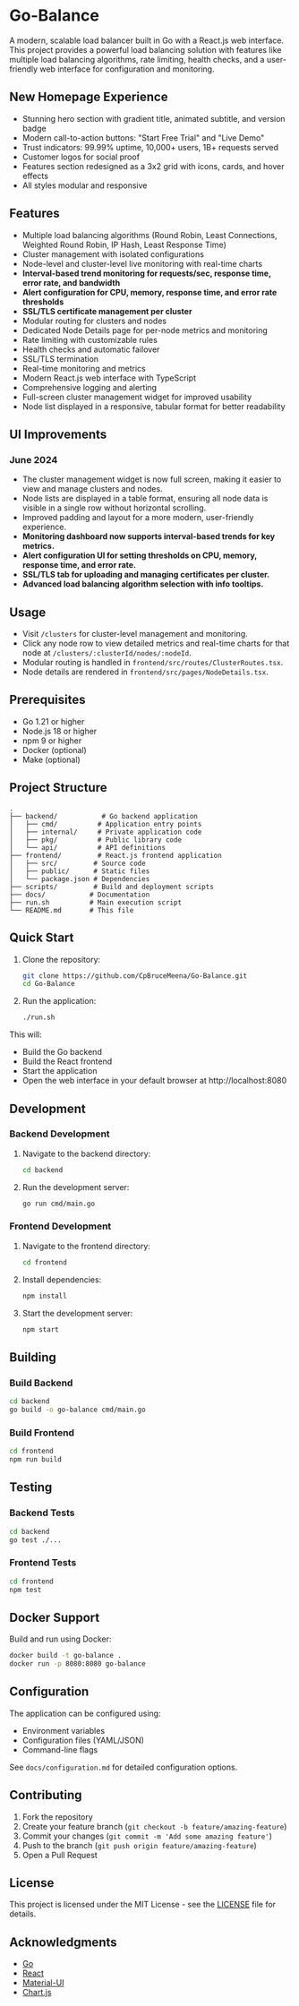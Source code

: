 # Go-Balance

A modern, scalable load balancer built in Go with a React.js web interface. This project provides a powerful load balancing solution with features like multiple load balancing algorithms, rate limiting, health checks, and a user-friendly web interface for configuration and monitoring.

## New Homepage Experience

- Stunning hero section with gradient title, animated subtitle, and version badge
- Modern call-to-action buttons: "Start Free Trial" and "Live Demo"
- Trust indicators: 99.99% uptime, 10,000+ users, 1B+ requests served
- Customer logos for social proof
- Features section redesigned as a 3x2 grid with icons, cards, and hover effects
- All styles modular and responsive

## Features

- Multiple load balancing algorithms (Round Robin, Least Connections, Weighted Round Robin, IP Hash, Least Response Time)
- Cluster management with isolated configurations
- Node-level and cluster-level live monitoring with real-time charts
- **Interval-based trend monitoring for requests/sec, response time, error rate, and bandwidth**
- **Alert configuration for CPU, memory, response time, and error rate thresholds**
- **SSL/TLS certificate management per cluster**
- Modular routing for clusters and nodes
- Dedicated Node Details page for per-node metrics and monitoring
- Rate limiting with customizable rules
- Health checks and automatic failover
- SSL/TLS termination
- Real-time monitoring and metrics
- Modern React.js web interface with TypeScript
- Comprehensive logging and alerting
- Full-screen cluster management widget for improved usability
- Node list displayed in a responsive, tabular format for better readability

## UI Improvements

### June 2024

- The cluster management widget is now full screen, making it easier to view and manage clusters and nodes.
- Node lists are displayed in a table format, ensuring all node data is visible in a single row without horizontal scrolling.
- Improved padding and layout for a more modern, user-friendly experience.
- **Monitoring dashboard now supports interval-based trends for key metrics.**
- **Alert configuration UI for setting thresholds on CPU, memory, response time, and error rate.**
- **SSL/TLS tab for uploading and managing certificates per cluster.**
- **Advanced load balancing algorithm selection with info tooltips.**

## Usage

- Visit `/clusters` for cluster-level management and monitoring.
- Click any node row to view detailed metrics and real-time charts for that node at `/clusters/:clusterId/nodes/:nodeId`.
- Modular routing is handled in `frontend/src/routes/ClusterRoutes.tsx`.
- Node details are rendered in `frontend/src/pages/NodeDetails.tsx`.

## Prerequisites

- Go 1.21 or higher
- Node.js 18 or higher
- npm 9 or higher
- Docker (optional)
- Make (optional)

## Project Structure

```
.
├── backend/           # Go backend application
│   ├── cmd/          # Application entry points
│   ├── internal/     # Private application code
│   ├── pkg/          # Public library code
│   └── api/          # API definitions
├── frontend/         # React.js frontend application
│   ├── src/         # Source code
│   ├── public/      # Static files
│   └── package.json # Dependencies
├── scripts/         # Build and deployment scripts
├── docs/           # Documentation
├── run.sh          # Main execution script
└── README.md       # This file
```

## Quick Start

1. Clone the repository:
   ```bash
   git clone https://github.com/CpBruceMeena/Go-Balance.git
   cd Go-Balance
   ```

2. Run the application:
   ```bash
   ./run.sh
   ```

This will:
- Build the Go backend
- Build the React frontend
- Start the application
- Open the web interface in your default browser at http://localhost:8080

## Development

### Backend Development

1. Navigate to the backend directory:
   ```bash
   cd backend
   ```

2. Run the development server:
   ```bash
   go run cmd/main.go
   ```

### Frontend Development

1. Navigate to the frontend directory:
   ```bash
   cd frontend
   ```

2. Install dependencies:
   ```bash
   npm install
   ```

3. Start the development server:
   ```bash
   npm start
   ```

## Building

### Build Backend
```bash
cd backend
go build -o go-balance cmd/main.go
```

### Build Frontend
```bash
cd frontend
npm run build
```

## Testing

### Backend Tests
```bash
cd backend
go test ./...
```

### Frontend Tests
```bash
cd frontend
npm test
```

## Docker Support

Build and run using Docker:
```bash
docker build -t go-balance .
docker run -p 8080:8080 go-balance
```

## Configuration

The application can be configured using:
- Environment variables
- Configuration files (YAML/JSON)
- Command-line flags

See `docs/configuration.md` for detailed configuration options.

## Contributing

1. Fork the repository
2. Create your feature branch (`git checkout -b feature/amazing-feature`)
3. Commit your changes (`git commit -m 'Add some amazing feature'`)
4. Push to the branch (`git push origin feature/amazing-feature`)
5. Open a Pull Request

## License

This project is licensed under the MIT License - see the [LICENSE](LICENSE) file for details.

## Acknowledgments

- [Go](https://golang.org/)
- [React](https://reactjs.org/)
- [Material-UI](https://mui.com/)
- [Chart.js](https://www.chartjs.org/)
